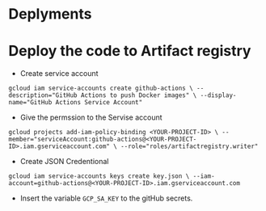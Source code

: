 # Deplyments


# Deploy the code to Artifact registry

- Create service account

`gcloud iam service-accounts create github-actions \
--description="GitHub Actions to push Docker images" \
--display-name="GitHub Actions Service Account"`

- Give the permssion to the Servise account

`gcloud projects add-iam-policy-binding <YOUR-PROJECT-ID> \
--member="serviceAccount:github-actions@<YOUR-PROJECT-ID>.iam.gserviceaccount.com" \
--role="roles/artifactregistry.writer"`

- Create JSON Credentional

`gcloud iam service-accounts keys create key.json \
    --iam-account=github-actions@<YOUR-PROJECT-ID>.iam.gserviceaccount.com`

- Insert the variable `GCP_SA_KEY` to the gitHub secrets.
